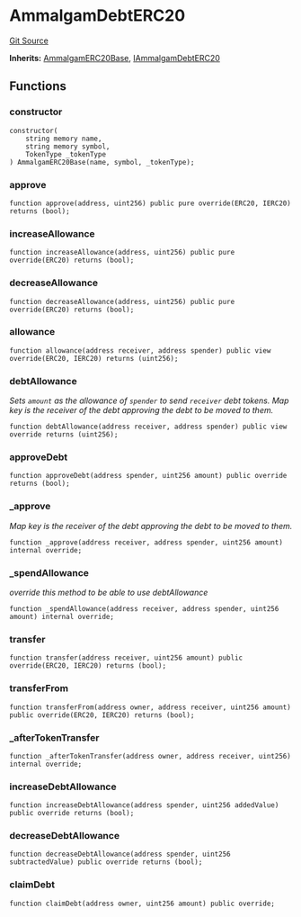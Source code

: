 # AmmalgamDebtERC20
[Git Source](https://github.com/Ammalgam-Protocol/core-v1/blob/55eccbeef5b0ef289c29a5edda7e20c492c25998/contracts/tokens/AmmalgamDebtERC20.sol)

**Inherits:**
[AmmalgamERC20Base](/contracts/tokens/AmmalgamERC20Base.sol/abstract.AmmalgamERC20Base.md), [IAmmalgamDebtERC20](/contracts/interfaces/tokens/IAmmalgamDebtERC20.sol/interface.IAmmalgamDebtERC20.md)


## Functions
### constructor


```solidity
constructor(
    string memory name,
    string memory symbol,
    TokenType _tokenType
) AmmalgamERC20Base(name, symbol, _tokenType);
```

### approve


```solidity
function approve(address, uint256) public pure override(ERC20, IERC20) returns (bool);
```

### increaseAllowance


```solidity
function increaseAllowance(address, uint256) public pure override(ERC20) returns (bool);
```

### decreaseAllowance


```solidity
function decreaseAllowance(address, uint256) public pure override(ERC20) returns (bool);
```

### allowance


```solidity
function allowance(address receiver, address spender) public view override(ERC20, IERC20) returns (uint256);
```

### debtAllowance

*Sets `amount` as the allowance of `spender` to send `receiver` debt tokens.
Map key is the receiver of the debt approving the debt to be moved to them.*


```solidity
function debtAllowance(address receiver, address spender) public view override returns (uint256);
```

### approveDebt


```solidity
function approveDebt(address spender, uint256 amount) public override returns (bool);
```

### _approve

*Map key is the receiver of the debt approving the debt to be moved to them.*


```solidity
function _approve(address receiver, address spender, uint256 amount) internal override;
```

### _spendAllowance

*override this method to be able to use debtAllowance*


```solidity
function _spendAllowance(address receiver, address spender, uint256 amount) internal override;
```

### transfer


```solidity
function transfer(address receiver, uint256 amount) public override(ERC20, IERC20) returns (bool);
```

### transferFrom


```solidity
function transferFrom(address owner, address receiver, uint256 amount) public override(ERC20, IERC20) returns (bool);
```

### _afterTokenTransfer


```solidity
function _afterTokenTransfer(address owner, address receiver, uint256) internal override;
```

### increaseDebtAllowance


```solidity
function increaseDebtAllowance(address spender, uint256 addedValue) public override returns (bool);
```

### decreaseDebtAllowance


```solidity
function decreaseDebtAllowance(address spender, uint256 subtractedValue) public override returns (bool);
```

### claimDebt


```solidity
function claimDebt(address owner, uint256 amount) public override;
```

